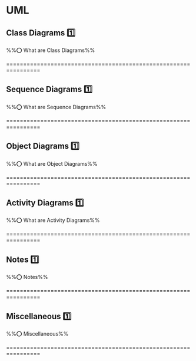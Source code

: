 <link rel="stylesheet" href="{{baseUrl}}/css/textbook.css">

<div class="website-content">

# UML

## Class Diagrams :one:

%%:o: What are Class Diagrams%%

<panel type="seamless" alt="definition">
  <span slot="header"> ================================================================
  </span>
  <include src="classDiagrams/index.md" />
</panel>

<!-- ------------------------------------------------------------------------------------------------- -->

## Sequence Diagrams :one:

%%:o: What are Sequence Diagrams%%

<panel type="seamless" alt="definition">
  <span slot="header"> ================================================================
  </span>
  <include src="sequenceDiagrams/index.md" />
</panel>

<!-- ------------------------------------------------------------------------------------------------- -->

## Object Diagrams :one:

%%:o: What are Object Diagrams%%

<panel type="seamless" alt="definition">
  <span slot="header"> ================================================================
  </span>
  <include src="objectDiagrams/index.md" />
</panel>

<!-- ------------------------------------------------------------------------------------------------- -->

## Activity Diagrams :one:

%%:o: What are Activity Diagrams%%

<panel type="seamless" alt="activity diagrams">
  <span slot="header"> ================================================================
  </span>
  <include src="activityDiagrams/index.md" />
</panel>

<!-- ------------------------------------------------------------------------------------------------- -->

## Notes :one:

%%:o: Notes%%

<panel type="seamless" alt="notes">
  <span slot="header"> ================================================================
  </span>
  <include src="notes/index.md" />
</panel>

<!-- ------------------------------------------------------------------------------------------------- -->

## Miscellaneous :one:

%%:o: Miscellaneous%%

<panel type="seamless" alt="definition">
  <span slot="header"> ================================================================
  </span>
  <include src="misc/index.md" />
</panel>

<!-- ------------------------------------------------------------------------------------------------- -->
</div>
